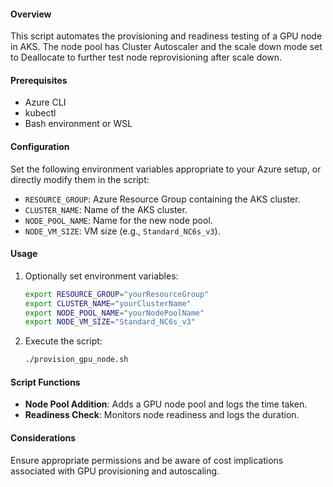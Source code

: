 #### Overview
This script automates the provisioning and readiness testing of a GPU node in AKS. The node pool has Cluster Autoscaler and the scale down mode set to Deallocate to further test node reprovisioning after scale down.

#### Prerequisites
- Azure CLI
- kubectl
- Bash environment or WSL

#### Configuration
Set the following environment variables appropriate to your Azure setup, or directly modify them in the script:
- `RESOURCE_GROUP`: Azure Resource Group containing the AKS cluster.
- `CLUSTER_NAME`: Name of the AKS cluster.
- `NODE_POOL_NAME`: Name for the new node pool.
- `NODE_VM_SIZE`: VM size (e.g., `Standard_NC6s_v3`).

#### Usage
1. Optionally set environment variables:
    ```bash
    export RESOURCE_GROUP="yourResourceGroup"
    export CLUSTER_NAME="yourClusterName"
    export NODE_POOL_NAME="yourNodePoolName"
    export NODE_VM_SIZE="Standard_NC6s_v3"
    ```
2. Execute the script:
    ```bash
    ./provision_gpu_node.sh
    ```

#### Script Functions
- **Node Pool Addition**: Adds a GPU node pool and logs the time taken.
- **Readiness Check**: Monitors node readiness and logs the duration.

#### Considerations
Ensure appropriate permissions and be aware of cost implications associated with GPU provisioning and autoscaling.

